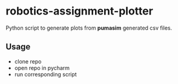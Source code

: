﻿# robotics-assignment-plotter
Python script to generate plots from **pumasim** generated csv files.

## Usage

- clone repo
- open repo in pycharm
- run corresponding script